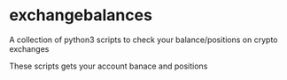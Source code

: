 # exchangebalances
A collection of python3 scripts to check your balance/positions on crypto exchanges

These scripts gets your account banace and positions
